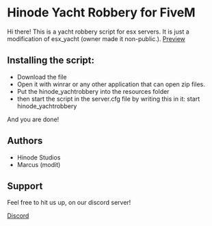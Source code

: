 
# Hinode Yacht Robbery for FiveM

Hi there! This is a yacht robbery script for esx servers. It is just a modification of esx_yacht (owner made it non-public.). 
[Preview](https://www.youtube.com/watch?v=rwOufNhzRjs&ab_channel=HinodeStudios)



## Installing the script:

- Download the file
- Open it with winrar or any other application that can open zip files. 
- Put the hinode_yachtrobbery into the resources folder
- then start the script in the server.cfg file by writing this in it: start hinode_yachtrobbery

And you are done! 




## Authors

- Hinode Studios
- Marcus (modit)

## Support
Feel free to hit us up, on our discord server!

[Discord](https://discord.gg/wwrAVUMWX7)

